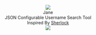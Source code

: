 <p align=center>
	<img src="https://i.imgur.com/3kF3Qjx.png"/>
	<br>
	<span>Jane</span>
	<br>
	<span>JSON Configurable Username Search Tool</span>
	<br>
	<span>Inspired By <a href="http://sherlock-project.github.io/">Sherlock</a></span>
	<br>
	<img src="https://i.imgur.com/dmPdFn8.png"/>
</p>